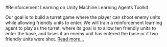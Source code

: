 #Reinforcement Learning on Unity Machine Learning Agents Toolkit

Our goal is to build a turret game where the player can shoot enemy units while allowing friendly units to enter. We will train a reinforcement learning agent to play as the turret, where its goal is to allow ten friendly units to enter the base, and loses if an enemy unit has entered the base or if two friendly units were shot. [Read more...](https://jinglescode.github.io/unity-ml-agents-turret-defense/)
